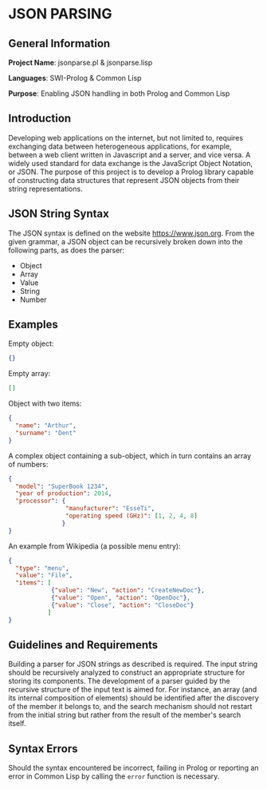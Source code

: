 # JSON PARSING

## General Information

**Project Name**: jsonparse.pl & jsonparse.lisp

**Languages**: SWI-Prolog & Common Lisp

**Purpose**: Enabling JSON handling in both Prolog and Common Lisp

## Introduction
Developing web applications on the internet, but not limited to, requires exchanging data between heterogeneous applications, for example, between a web client written in Javascript and a server, and vice versa. A widely used standard for data exchange is the JavaScript Object Notation, or JSON. The purpose of this project is to develop a Prolog library capable of constructing data structures that represent JSON objects from their string representations.

## JSON String Syntax

The JSON syntax is defined on the website https://www.json.org. From the given grammar, a JSON object can be recursively broken down into the following parts, as does the parser:
   - Object
   - Array
   - Value
   - String
   - Number

## Examples

Empty object:

```json
{}
````

Empty array:

```json
[]
````

Object with two items:

```json
{
  "name": "Arthur",
  "surname": "Dent"
}
```

A complex object containing a sub-object, which in turn contains an array of numbers:

```json
{
  "model": "SuperBook 1234",
  "year of production": 2014,
  "processor": {
                "manufacturer": "EsseTi",
                "operating speed (GHz)": [1, 2, 4, 8]
               }
}
```
An example from Wikipedia (a possible menu entry):

```json
{
  "type": "menu",
  "value": "File",
  "items": [
            {"value": "New", "action": "CreateNewDoc"},
            {"value": "Open", "action": "OpenDoc"},
            {"value": "Close", "action": "CloseDoc"}
           ]
}
```

## Guidelines and Requirements

Building a parser for JSON strings as described is required. The input string should be recursively analyzed to construct an appropriate structure for storing its components. The development of a parser guided by the recursive structure of the input text is aimed for. For instance, an array (and its internal composition of elements) should be identified after the discovery of the member it belongs to, and the search mechanism should not restart from the initial string but rather from the result of the member's search itself.

## Syntax Errors

Should the syntax encountered be incorrect, failing in Prolog or reporting an error in Common Lisp by calling the `error` function is necessary.
